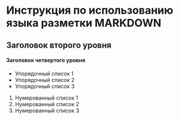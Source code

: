 # Инструкция по использованию языка разметки MARKDOWN

## Заголовок второго уровня
#### Заголовок четвертого уровня

- Упорядочный список 1
- Упорядочный список 2
- Упорядочный список 3

1. Нумерованный список 1
2. Нумерованный список 2
3. Нумерованный список 3